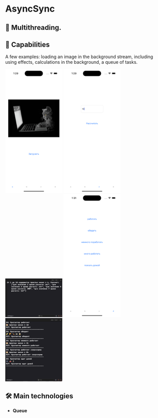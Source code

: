 # AsyncSync

## 🚦 Multithreading. 

## 🚀 Capabilities
<p>A few examples: loading an image in the background stream, including using effects, calculations in the background, a queue of tasks.</p>

<p>
 <img style="width: 180px;" src="https://github.com/NovikovaOlga/AsyncSync/blob/main/screens/screen1.png">
 <img style="width: 180px;" src="https://github.com/NovikovaOlga/AsyncSync/blob/main/screens/screen2.png">
 <img style="width: 180px;" src="https://github.com/NovikovaOlga/AsyncSync/blob/main/screens/screen3.png">
 <img style="width: 180px;" src="https://github.com/NovikovaOlga/AsyncSync/blob/main/screens/screen4.png">
 <img style="width: 180px;" src="https://github.com/NovikovaOlga/AsyncSync/blob/main/screens/screen5.png">
<p>

## 🛠️ Main technologies
 - **Queue**
